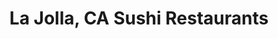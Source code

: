 ---
layout: city
title: La Jolla, CA Sushi Restaurants
permalink: /california/la-jolla/
stateAbbr: CA
stateName: California
cityName: La Jolla
---